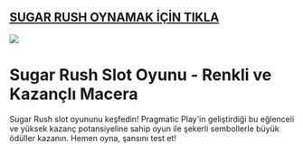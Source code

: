 ## <a href="https://bit.ly/3DlkiQZ">SUGAR RUSH OYNAMAK İÇİN TIKLA</a>

<a href="https://bit.ly/3DlkiQZ"><img src="https://s13.gifyu.com/images/SPuTg.gif"></a>

# Sugar Rush Slot Oyunu - Renkli ve Kazançlı Macera
Sugar Rush slot oyununu keşfedin! Pragmatic Play'in geliştirdiği bu eğlenceli ve yüksek kazanç potansiyeline sahip oyun ile şekerli sembollerle büyük ödüller kazanın. Hemen oyna, şansını test et!
